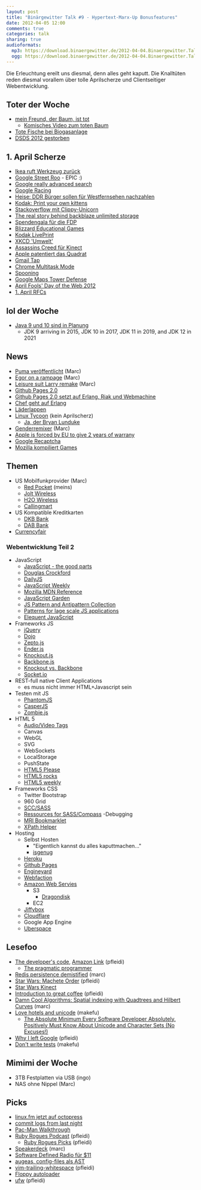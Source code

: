```yaml
---
layout: post
title: "Binärgewitter Talk #9 - Hypertext-Marx-Up Bonusfeatures"
date: 2012-04-05 12:00
comments: true
categories: talk
sharing: true
audioformats:
  mp3: https://download.binaergewitter.de/2012-04-04.Binaergewitter.Talk.9.mp3
  ogg: https://download.binaergewitter.de/2012-04-04.Binaergewitter.Talk.9.ogg
---
```

Die Erleuchtung ereilt uns diesmal, denn alles geht kaputt. Die Knalltüten reden diesmal vorallem über tolle Aprilscherze und Clientseitiger Webentwicklung.

## Toter der Woche
- [mein Freund, der Baum, ist tot](http://www.maerkischeallgemeine.de/cms/beitrag/12305289/61469/Weide-steht-nicht-unter-besonderem-Schutz-Mein-Freund.html)
    * [Komisches Video zum toten Baum](http://www.myvideo.de/watch/6641317/Alexandra_Mein_Freund_der_Baum)
- [Tote Fische bei Biogasanlage](
http://nachrichten.t-online.de/tote-fische-nach-panne-in-biogasanlage/id_55299528/index?news)
- [DSDS 2012 gestorben](http://musiktipps24.com/dsds-2012-goodbye-dieter-bohlen-das-format-ist-tot/)

## 1. April Scherze
- [Ikea ruft Werkzeug zurück](https://twitter.com/#!/seaninsound/status/186395193031917568/photo/1)
- [Google Street Roo](http://google-au.blogspot.de/2012/04/google-street-roo-exploring-outback-one.html) - EPIC :)
- [Google really advanced search](http://www.google.com/js/reallyadvanced.html)
- [Google Racing](http://www.google.com/racing/)
- [Heise: DDR Bürger sollen für Westfernsehen nachzahlen](http://www.heise.de/tp/artikel/36/36415/1.html)
- [Kodak: Print your own kittens](https://skitch.com/pfleidi/8q597/kodak-digital-cameras-printers-digital-video-cameras-and-more)
- [Stackoverflow mit Clippy-Unicorn](https://skitch.com/pfleidi/8qhnj/javascript-knockout.js-vs-backbone.js-vs-stack-overflow)
- [The real story behind backblaze unlimited storage](http://blog.backblaze.com/2012/04/01/the-real-story-behind-how-backblaze-can-afford-unlimited-storage-for-5month/)
- [Spendengala für die FDP](http://www.tagesschau.de/inland/fdpgala100.html)
- [Blizzard Educational Games](http://us.blizzard.com/en-us/games/blizzkidzz/)
- [Kodak LivePrint](http://1000words.kodak.com/thousandwords/post/?ID=5558724772984513411)
- [XKCD 'Umwelt'](http://xkcd.com/1037/)
- [Assassins Creed für Kinect](http://www.youtube.com/watch?v=7NufHsmITjM)
- [Apple patentiert das Quadrat](http://www.theregister.co.uk/2012/04/01/apple_patent/)
- [Gmail Tap](http://gmailblog.blogspot.de/2012/03/introducing-gmail-tap.html)
- [Chrome Multitask Mode](http://www.google.com/intl/en/chrome/multitask.html)
- [Spooning](https://bitbucket.org/spooning/)
- [Google Maps Tower Defense](http://www.mapstd.com/)
- [April Fools' Day of the Web 2012](http://aprilfoolsdayontheweb.com/2012.html)
- [1. April RFCs](http://en.wikipedia.org/wiki/April_Fools%27_Day_Request_for_Comments#List_of_April_1st_RFCs)

## lol der Woche
- [Java 9 und 10 sind in Planung](http://www.javaworld.com/javaworld/jw-03-2012/120315-oracle-s-java-roadmap.html)
  * JDK 9 arriving in 2015, JDK 10 in 2017, JDK 11 in 2019, and JDK 12 in 2021

## News
- [Puma veröffentlicht](http://puma.io/) (Marc)
- [Egor on a rampage](http://homakov.blogspot.ca/2012/03/hacking-skrillformer-moneybookers.html) (Marc)
- [Leisure suit Larry remake](http://www.kickstarter.com/projects/1451923705/make-leisure-suit-larry-come-again) (Marc)
- [Github Pages 2.0](https://github.com/blog/1081-instantly-beautiful-project-pages)
- [Github Pages 2.0 setzt auf Erlang, Riak und Webmachine](http://speakerdeck.com/u/jnewland/p/github-pages-on-riak-and-webmachine)
- [Chef geht auf Erlang](http://speakerdeck.com/u/sfalcon/p/how-to-migrate-a-web-app-to-erlang-change-databases-and-not-have-your-customers-notice)
- [Läderlappen](http://www.kotzendes-einhorn.de/blog/2012-04/wie-heist-eigentlich-batman-auf-schwedisch/)
- [Linux Tycoon](http://www.golem.de/news/linux-tycoon-distro-simulator-im-retrolook-1204-90925.html) (kein Aprilscherz)
  * [Ja, der Bryan Lunduke](http://lunduke.com/?p=2273)
- [Genderremixer](http://www.genderremixer.com/html5/#) (Marc)
- [Apple is forced by EU to give 2 years of warrany](http://apple.slashdot.org/story/12/04/02/123207/apple-is-forced-by-eu-to-give-2-years-warranty-on-all-its-products)
- [Google Recaptcha](http://www.theregister.co.uk/2012/04/04/google_recaptcha_street_view/)
- [Mozilla kompiliert Games](http://hacks.mozilla.org/2012/04/porting-me-my-shadow-to-the-web-c-to-javascriptcanvas-via-emscripten/)

## Themen
- US Mobilfunkprovider (Marc)
  * [Red Pocket](http://goredpocket.com/) (meins)
  * [Jolt Wireless](http://www.joltmobile.com/)
  * [H2O Wireless](http://h2owirelessnow.com/)
  * [Callingmart](http://bit.ly/H87zZw)
- US Kompatible Kreditkarten
  * [DKB Bank](http://www.dkb.de/)
  * [DAB Bank](http://www.dab-bank.de/)
- [Currencyfair](http://www.currencyfair.com/)

### Webentwicklung Teil 2
- JavaScript
  * [JavaScript - the good parts](http://www.amazon.de/gp/product/0596517742/ref=as_li_ss_tl?ie=UTF8&tag=retinacast-21)
  * [Douglas Crockford](http://javascript.crockford.com/)
  * [DailyJS](http://dailyjs.com/)
  * [JavaScript Weekly](http://javascriptweekly.com/)
  * [Mozilla MDN Reference](https://developer.mozilla.org/en/JavaScript)
  * [JavaScript Garden](http://bonsaiden.github.com/JavaScript-Garden/)
  * [JS Pattern and Antipattern Collection](http://shichuan.github.com/javascript-patterns/)
  * [Patterns for lage scale JS applications](http://addyosmani.com/largescalejavascript/)
  * [Elequent JavaScript](http://eloquentjavascript.net/contents.html)
- Frameworks JS
  * [jQuery](http://jquery.org/)
  * [Dojo](http://dojotoolkit.org/)
  * [Zepto.js](http://zeptojs.com/)
  * [Ender.js](http://ender.no.de/)
  * [Knockout.js](http://knockoutjs.com/)
  * [Backbone.js](http://backbonejs.org/)
  * [Knockout vs. Backbone](http://stackoverflow.com/questions/5112899/knockout-js-vs-backbone-js-vs)
  * [Socket.io](http://socket.io/)
- REST-full native Client Applications
  * es muss nicht immer HTML+Javascript sein
- Testen mit JS
  * [PhantomJS](http://www.phantomjs.org/)
  * [CasperJS](http://casperjs.org/)
  * [Zombie.js](http://zombie.labnotes.org/)
- HTML 5
  * [Audio/Video Tags](https://developer.mozilla.org/En/HTML/Element/Video)
  * Canvas
  * WebGL
  * SVG
  * WebSockets
  * LocalStorage
  * PushState
  * [HTML5 Please](http://html5please.com/)
  * [HTML5 rocks](http://www.html5rocks.com/)
  * [HTML5 weekly](http://html5weekly.com/)
- Frameworks CSS
  * Twitter Bootstrap
  * 960 Grid
  * [SCC/SASS](http://sass-lang.com/)
  * [Ressources for SASS/Compass](http://fuelyourcoding.com/35-great-resources-for-compass-and-sass/)
-Debugging
  * [MRI Bookmarklet](http://westciv.com/mri/)
  * [XPath Helper](https://chrome.google.com/webstore/detail/gbammbheopgpmaagmckhpjbfgdfkpadb)
- Hosting
  * Selbst Hosten
      - "Eigentlich kannst du alles kaputtmachen..."
      - [isgenug](http://www.isgenug.de/)
  * [Heroku](http://www.heroku.com/)
  * [Github Pages](http://pages.github.com/)
  * [Engineyard](http://www.engineyard.com/)
  * [Webfaction](http://www.webfaction.com/)
  * [Amazon Web Servies](http://aws.amazon.com/)
      - S3
          * [Dragondisk](http://www.dragondisk.com/)
      - EC2
  * [Jiffybox](https://www.jiffybox.de/)
  * [Cloudflare](http://cloudflare.com)
  * Google App Engine
  * [Uberspace](http://uberspace.de/)

## Lesefoo
- [The developer's code](http://www.thedeveloperscode.com/), [Amazon Link](http://www.amazon.de/gp/product/1934356794/ref=as_li_ss_tl?ie=UTF8&tag=retinacast-21) (pfleidi)
    * [The pragmatic programmer](https://www.amazon.de/dp/020161622X/ref=as_li_ss_til?tag=retinacast-21)
- [Redis persistence demistified](http://antirez.com/post/redis-persistence-demystified.html) (marc)
- [Star Wars: Machete Order](http://static.nomachetejuggling.com/machete_order.html) (pfleidi)
- [Star Wars Kinect](http://www.toplessrobot.com/2012/04/its_official_star_wars_kinect_is_the_worst_star_wa.php)
- [Introduction to great coffee](http://jlaine.net/2012/1/16/introduction-to-great-coffee) (pfleidi)
- [Damn Cool Algorithms: Spatial indexing with Quadtrees and Hilbert Curves](http://blog.notdot.net/2009/11/Damn-Cool-Algorithms-Spatial-indexing-with-Quadtrees-and-Hilbert-Curves) (marc)
- [Love hotels and unicode](http://www.reigndesign.com/blog/love-hotels-and-unicode/) (makefu)
    * [The Absolute Minimum Every Software Developer Absolutely, Positively Must Know About Unicode and Character Sets (No Excuses!)](http://www.joelonsoftware.com/articles/Unicode.html)
- [Why I left Google](http://blogs.msdn.com/b/jw_on_tech/archive/2012/03/13/why-i-left-google.aspx) (pfleidi)
- [Don't write tests](http://tomblomfield.com/post/20285854071/dont-write-tests-the-hidden-cost-of-tdd) (makefu)

## Mimimi der Woche
* 3TB Festplatten via USB (ingo)
* NAS ohne Nippel (Marc)

## Picks
- [linux.fm jetzt auf octopress](http://linux.fm)
- [commit logs from last night](http://commitlogsfromlastnight.com/)
- [Pac-Man Walkthrough](http://uncyclopedia.wikia.com/wiki/Pac-Man_%28walkthrough%29)
- [Ruby Rogues Podcast](http://rubyrogues.com/) (pfleidi)
    * [Ruby Rogues Picks](http://davidbradypickmachine.com/) (pfleidi)
- [Speakerdeck](http://www.speakerdeck.com/) (marc)
- [Software Defined Radio für $11](http://hardware.slashdot.org/story/12/03/31/1914217/software-defined-radio-for-11)
- [augeas, config-files als AST](http://augeas.net/)
- [vim-trailing-whitespace](https://github.com/bronson/vim-trailing-whitespace) (pfleidi)
- [Floppy autoloader](http://hackaday.com/2012/03/31/floppy-autoloader-takes-the-pain-out-of-archiving-5000-amiga-disks/)
- [ufw](https://help.ubuntu.com/community/UFW) (pfleidi)
